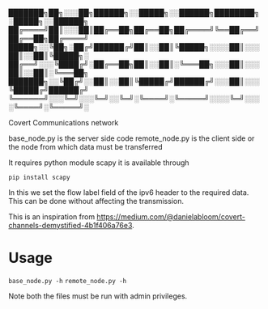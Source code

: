 ███████╗██╗░░░██╗██████╗░░█████╗░░██████╗████████╗░█████╗░░██████╗
██╔════╝██║░░░██║██╔══██╗██╔══██╗██╔════╝╚══██╔══╝██╔══██╗██╔════╝
█████╗░░╚██╗░██╔╝██████╔╝██║░░██║╚█████╗░░░░██║░░░██║░░██║╚█████╗░
██╔══╝░░░╚████╔╝░██╔══██╗██║░░██║░╚═══██╗░░░██║░░░██║░░██║░╚═══██╗
███████╗░░╚██╔╝░░██║░░██║╚█████╔╝██████╔╝░░░██║░░░╚█████╔╝██████╔╝
╚══════╝░░░╚═╝░░░╚═╝░░╚═╝░╚════╝░╚═════╝░░░░╚═╝░░░░╚════╝░╚═════╝░

    
Covert Communications network

base_node.py is the server side code
remote_node.py is the client side or the node from which data must be transferred

It requires python module scapy it is available through

`pip install scapy`

In this we set the flow label field of the ipv6 header to the required data. This can be done without affecting the transmission.

This is an inspiration from https://medium.com/@danielabloom/covert-channels-demystified-4b1f406a76e3.

# Usage
`base_node.py -h`
`remote_node.py -h`

Note both the files must be run with admin privileges.

